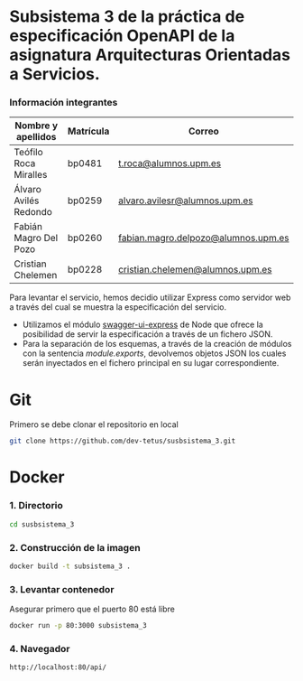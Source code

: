 # Subsistema 3 de la práctica de especificación OpenAPI de la asignatura Arquitecturas Orientadas a Servicios.
### __Información integrantes__

| Nombre y apellidos | Matrícula | Correo |
| ------ | ------ | ------ |
| Teófilo Roca Miralles | bp0481 | t.roca@alumnos.upm.es |
| Álvaro Avilés Redondo | bp0259 | alvaro.avilesr@alumnos.upm.es |
| Fabián Magro Del Pozo | bp0260 | fabian.magro.delpozo@alumnos.upm.es |
| Cristian Chelemen | bp0228 | cristian.chelemen@alumnos.upm.es |

Para levantar el servicio, hemos decidio utilizar Express como servidor web a través del cual se muestra la especificación del servicio.
- Utilizamos el módulo [swagger-ui-express] de Node que ofrece la posibilidad de servir la especificación a través de un fichero JSON.
- Para la separación de los esquemas, a través de la creación de módulos con la sentencia _module.exports_, devolvemos objetos JSON los cuales serán inyectados en el fichero principal en su lugar correspondiente.

# Git 
Primero se debe clonar el repositorio en local 
```bash
git clone https://github.com/dev-tetus/susbsistema_3.git
```
# Docker
### 1. Directorio
```bash
cd susbsistema_3
```
### 2. Construcción de la imagen
```bash 
docker build -t subsistema_3 .
```
### 3. Levantar contenedor
Asegurar primero que el puerto 80 está libre
```bash
docker run -p 80:3000 subsistema_3
```
### 4. Navegador
```bash
http://localhost:80/api/
```
   [swagger-ui-express]: <https://www.npmjs.com/package/swagger-ui-express>
   
